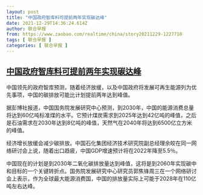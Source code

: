 ```yaml
---
layout: post
title: "中国政府智库料可提前两年实现碳达峰"
date: 2021-12-29T14:36:24.614Z
author: 联合早报
from: https://www.zaobao.com/realtime/china/story20211229-1227710
tags: [ 联合早报 ]
categories: [ 联合早报 ]
---
```

<!--1640808660000-->
[中国政府智库料可提前两年实现碳达峰](https://www.zaobao.com/realtime/china/story20211229-1227710)
------

<div>
<p>中国领先的政府智库预测，随着经济放缓，以及中国政府将发展可再生能源列为优先事项，中国的碳排放可能比计划提前两年达到峰值。</p><p>据彭博社报道，中国国务院发展研究中心预测，到2030年，中国的能源消费总量将达到60亿吨标准煤的水平。它预计煤炭需求到2025年达到42亿吨的峰值，之后是石油需求在2030年达到8亿吨的峰值，天然气在2040年将达到6500亿立方米的峰值。</p><p>经济增长放缓会减少碳排放。中国石化集团经济技术研究院副总经理余皎在同一网络研讨会上说，随着出口趋疲，中国GDP增速预计将在2022年降至5.5％。</p><section id="imu"><div id="dfp-ad-imu1">        </div></section><p>中国现在的计划是到2030年二氧化碳排放量达到峰值，这将是到2060年实现碳中和目标的一个关键转折点。国务院发展研究中心研究员郭焦锋周三在一个网络研讨会上表示，作为全球最大能源消费国，中国的排放量实际上可能于2028年在110亿吨左右达峰。<br>&nbsp;</p>      <div class="cx_paywall_placeholder" id="sph_cdp_40"></div>
</div>
